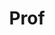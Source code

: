 ---
layout: person
given: José Miguel
preferred: Miguel
family: Hernández Lobato
department: Department of Engineering
title: Prof
job_title: Professor of Machine Learning
crsid: jmh233
image: /assets/uploads/Hernandez-Lobato_Jose-Miguel.jpg
webpage: https://jmhl.org/
biography: I am an Assistant Professor in Machine Learning at the Department of Engineering
  in the University of Cambridge, UK. I was before a postdoctoral fellow in the Harvard
  Intelligent Probabilistic Systems group at the School of Engineering and Applied
  Sciencies of Harvard University, working with the group leader Prof. Ryan Adams.
  This position was funded through a post-doctoral fellowship given by the Rafael
  del Pino Foundation. Before that, I was a postdoctoral research associate in the
  Machine Learning Group at the Department of Engineering in the University of Cambridge
  (UK) from June 2011 to August 2014, working with Prof. Zoubin Ghahramani. During
  my first two years in Cambridge I worked in a collaboration project with the Indian
  multinational company Infosys Technologies. I also spent two weeks giving lectures
  on Bayesian Machine Learning at Charles University in Prague (Czech Republic). From
  December 2010 to May 2011, I was a teaching assistant at the Computer Science Department
  in Universidad Autónoma de Madrid (Spain), where I completed my Ph.D. and M.Phil.
  in Computer Science in December 2010 and June 2007, respectively. I also obtained
  a B.Sc. in Computer Science from this institution in June 2004, with a special prize
  to the best academic record on graduation. My research revolves around model based
  machine learning with a focus on probabilistic learning techniques and with a particular
  interest on Bayesian optimization, matrix factorization methods, copulas, Gaussian
  processes and sparse linear models. A general feature of my work is also an emphasis on
  fast methods for approximate Bayesian inference that scale to large datasets. The
  results of my research have been published at top machine learning journals (Journal
  of Machine Learning Research) and conferences (NIPS and ICML).
---